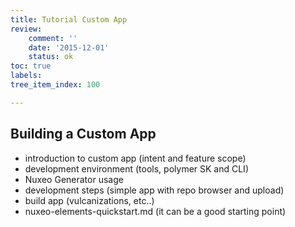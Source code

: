 ```yaml
---
title: Tutorial Custom App
review:
    comment: ''
    date: '2015-12-01'
    status: ok
toc: true
labels:
tree_item_index: 100

---
```

## Building a Custom App

- introduction to custom app (intent and feature scope)
- development environment (tools, polymer SK and CLI)
- Nuxeo Generator usage
- development steps (simple app with repo browser and upload)
- build app (vulcanizations, etc..)
- nuxeo-elements-quickstart.md (it can be a good starting point)
